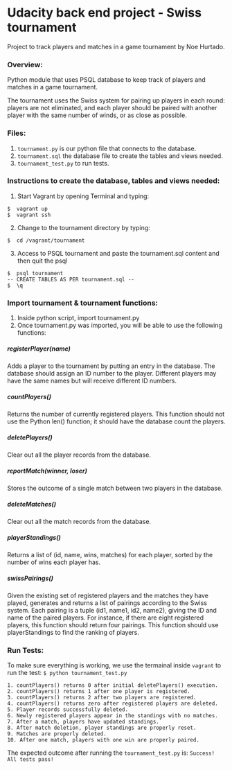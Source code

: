 # Udacity back end project - Swiss tournament

Project to track players and matches in a game tournament by Noe Hurtado. 

### Overview:
Python module that uses PSQL database to keep track of players and matches in a game tournament. 

The tournament uses the Swiss system for pairing up players in each round: players are not eliminated, and each player should be paired with another player with the same number of winds, or as close as possible. 

### Files:
1. `tournament.py` is our python file that connects to the database. 
2. `tournament.sql` the database file to create the tables and views needed. 
3. `tournament_test.py` to run tests. 

### Instructions to create the database, tables and views needed:
1. Start Vagrant by opening Terminal and typing:
``` 
$  vagrant up
$  vagrant ssh
```
2. Change to the tournament directory by typing:
``` 
$  cd /vagrant/tournament
```
3. Access to PSQL tournament and paste the tournament.sql content and then quit the psql 
``` 
$  psql tournament 
-- CREATE TABLES AS PER tournament.sql -- 
$  \q
```

### Import tournament & tournament functions:
1. Inside python script, import tournament.py
2. Once tournament.py was imported, you will be able to use the following functions:

##### registerPlayer(name)<br />
Adds a player to the tournament by putting an entry in the database. The database should assign an ID number to the player. Different players may have the same names but will receive different ID numbers.

##### countPlayers()<br />
Returns the number of currently registered players. This function should not use the Python len() function; it should have the database count the players.

##### deletePlayers()<br />
Clear out all the player records from the database.

##### reportMatch(winner, loser)<br />
Stores the outcome of a single match between two players in the database.

##### deleteMatches()<br />
Clear out all the match records from the database.

##### playerStandings()<br />
Returns a list of (id, name, wins, matches) for each player, sorted by the number of wins each player has.

##### swissPairings()<br />
Given the existing set of registered players and the matches they have played, generates and returns a list of pairings according to the Swiss system. Each pairing is a tuple (id1, name1, id2, name2), giving the ID and name of the paired players. For instance, if there are eight registered players, this function should return four pairings. This function should use playerStandings to find the ranking of players.


### Run Tests:
To make sure everything is working, we use the termainal inside `vagrant` to run the test: `$ python tournament_test.py`

```
1. countPlayers() returns 0 after initial deletePlayers() execution.
2. countPlayers() returns 1 after one player is registered.
3. countPlayers() returns 2 after two players are registered.
4. countPlayers() returns zero after registered players are deleted.
5. Player records successfully deleted.
6. Newly registered players appear in the standings with no matches.
7. After a match, players have updated standings.`
8. After match deletion, player standings are properly reset.
9. Matches are properly deleted.
10. After one match, players with one win are properly paired.
```

The expected outcome after running the `tournament_test.py` is: `Success!  All tests pass!`
